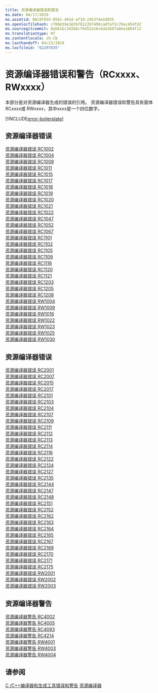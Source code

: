 ```yaml
---
title: 资源编译器错误和警告
ms.date: 04/17/2019
ms.assetid: 0819f955-0561-491d-af3d-2453f4e2d035
ms.openlocfilehash: c760e59e183b78122b7498ca8faf2c70ac454fd2
ms.sourcegitcommit: 0ab61bc3d2b6cfbd52a16c6ab2b97a8ea1864f12
ms.translationtype: HT
ms.contentlocale: zh-CN
ms.lasthandoff: 04/23/2019
ms.locfileid: "62297835"
---
```

# <a name="resource-compiler-errors-and-warnings-rcxxxx-rwxxxx"></a>资源编译器错误和警告（RCxxxx、RWxxxx）

本部分是对资源编译器生成的错误的引用。 资源编译器错误和警告具有窗体 RC*xxxx*或 RW*xxxx*，其中*xxxx*是一个四位数字。

[!INCLUDE[error-boilerplate](../../error-messages/includes/error-boilerplate.md)]

## <a name="resource-compiler-fatal-errors"></a>资源编译器错误

[资源编译器错误 RC1002](resource-compiler-fatal-error-rc1002.md) \
[资源编译器错误 RC1004](resource-compiler-fatal-error-rc1004.md) \
[资源编译器错误 RC1009](resource-compiler-fatal-error-rc1009.md) \
[资源编译器错误 RC1011](resource-compiler-fatal-error-rc1011.md) \
[资源编译器错误 RC1015](resource-compiler-fatal-error-rc1015.md) \
[资源编译器错误 RC1017](resource-compiler-fatal-error-rc1017.md) \
[资源编译器错误 RC1018](resource-compiler-fatal-error-rc1018.md) \
[资源编译器错误 RC1019](resource-compiler-fatal-error-rc1019.md) \
[资源编译器错误 RC1020](resource-compiler-fatal-error-rc1020.md) \
[资源编译器错误 RC1021](resource-compiler-fatal-error-rc1021.md) \
[资源编译器错误 RC1022](resource-compiler-fatal-error-rc1022.md) \
[资源编译器错误 RC1047](resource-compiler-fatal-error-rc1047.md) \
[资源编译器错误 RC1052](resource-compiler-fatal-error-rc1052.md) \
[资源编译器错误 RC1067](resource-compiler-fatal-error-rc1067.md) \
[资源编译器错误 RC1101](resource-compiler-fatal-error-rc1101.md) \
[资源编译器错误 RC1102](resource-compiler-fatal-error-rc1102.md) \
[资源编译器错误 RC1105](resource-compiler-fatal-error-rc1105.md) \
[资源编译器错误 RC1109](resource-compiler-fatal-error-rc1109.md) \
[资源编译器错误 RC1116](resource-compiler-fatal-error-rc1116.md) \
[资源编译器错误 RC1120](resource-compiler-fatal-error-rc1120.md) \
[资源编译器错误 RC1121](resource-compiler-fatal-error-rc1121.md) \
[资源编译器错误 RC1203](resource-compiler-fatal-error-rc1203.md) \
[资源编译器错误 RC1205](resource-compiler-fatal-error-rc1205.md) \
[资源编译器错误 RC1208](resource-compiler-fatal-error-rc1208.md) \
[资源编译器错误 RW1004](resource-compiler-fatal-error-rw1004.md) \
[资源编译器错误 RW1009](resource-compiler-fatal-error-rw1009.md) \
[资源编译器错误 RW1016](resource-compiler-fatal-error-rw1016.md) \
[资源编译器错误 RW1022](resource-compiler-fatal-error-rw1022.md) \
[资源编译器错误 RW1023](resource-compiler-fatal-error-rw1023.md) \
[资源编译器错误 RW1025](resource-compiler-fatal-error-rw1025.md) \
[资源编译器错误 RW1030](resource-compiler-fatal-error-rw1030.md)

## <a name="resource-compiler-errors"></a>资源编译器错误

[资源编译器错误 RC2001](resource-compiler-error-rc2001.md) \
[资源编译器错误 RC2007](resource-compiler-error-rc2007.md) \
[资源编译器错误 RC2015](resource-compiler-error-rc2015.md) \
[资源编译器错误 RC2017](resource-compiler-error-rc2017.md) \
[资源编译器错误 RC2101](resource-compiler-error-rc2101.md) \
[资源编译器错误 RC2103](resource-compiler-error-rc2103.md) \
[资源编译器错误 RC2104](resource-compiler-error-rc2104.md) \
[资源编译器错误 RC2107](resource-compiler-error-rc2107.md) \
[资源编译器错误 RC2109](resource-compiler-error-rc2109.md) \
[资源编译器错误 RC2111](resource-compiler-error-rc2111.md) \
[资源编译器错误 RC2112](resource-compiler-error-rc2112.md) \
[资源编译器错误 RC2113](resource-compiler-error-rc2113.md) \
[资源编译器错误 RC2114](resource-compiler-error-rc2114.md) \
[资源编译器错误 RC2116](resource-compiler-error-rc2116.md) \
[资源编译器错误 RC2122](resource-compiler-error-rc2122.md) \
[资源编译器错误 RC2124](resource-compiler-error-rc2124.md) \
[资源编译器错误 RC2127](resource-compiler-error-rc2127.md) \
[资源编译器错误 RC2135](resource-compiler-error-rc2135.md) \
[资源编译器错误 RC2144](resource-compiler-error-rc2144.md) \
[资源编译器错误 RC2147](resource-compiler-error-rc2147.md) \
[资源编译器错误 RC2148](resource-compiler-error-rc2148.md) \
[资源编译器错误 RC2151](resource-compiler-error-rc2151.md) \
[资源编译器错误 RC2152](resource-compiler-error-rc2152.md) \
[资源编译器错误 RC2162](resource-compiler-error-rc2162.md) \
[资源编译器错误 RC2163](resource-compiler-error-rc2163.md) \
[资源编译器错误 RC2164](resource-compiler-error-rc2164.md) \
[资源编译器错误 RC2165](resource-compiler-error-rc2165.md) \
[资源编译器错误 RC2167](resource-compiler-error-rc2167.md) \
[资源编译器错误 RC2169](resource-compiler-error-rc2169.md) \
[资源编译器错误 RC2170](resource-compiler-error-rc2170.md) \
[资源编译器错误 RC2171](resource-compiler-error-rc2171.md) \
[资源编译器错误 RC2175](resource-compiler-error-rc2175.md) \
[资源编译器错误 RW2001](resource-compiler-error-rw2001.md) \
[资源编译器错误 RW2002](resource-compiler-error-rw2002.md) \
[资源编译器错误 RW2003](resource-compiler-error-rw2003.md)

## <a name="resource-compiler-warnings"></a>资源编译器警告

[资源编译器警告 RC4002](resource-compiler-warning-rc4002.md) \
[资源编译器警告 RC4005](resource-compiler-warning-rc4005.md) \
[资源编译器警告 RC4093](resource-compiler-warning-rc4093.md) \
[资源编译器警告 RC4214](resource-compiler-warning-rc4214.md) \
[资源编译器警告 RW4001](resource-compiler-warning-rw4001.md) \
[资源编译器警告 RW4003](resource-compiler-warning-rw4003.md) \
[资源编译器警告 RW4004](resource-compiler-warning-rw4004.md)

## <a name="see-also"></a>请参阅

[C /C++编译器和生成工具错误和警告](../compiler-errors-1/c-cpp-build-errors.md)
[资源编译器](/windows/desktop/menurc/resource-compiler)
